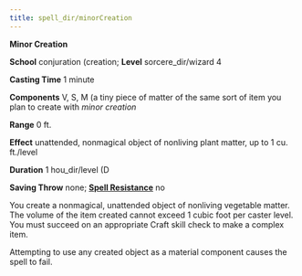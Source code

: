 ```yaml
---
title: spell_dir/minorCreation
---
```

 **Minor Creation**

**School** conjuration (creation; **Level** sorcere_dir/wizard 4

**Casting Time** 1 minute

**Components** V, S, M (a tiny piece of matter of the same sort of item you plan to create with _minor creation_

**Range** 0 ft.

**Effect** unattended, nonmagical object of nonliving plant matter, up to 1 cu. ft./level

**Duration** 1 hou_dir/level (D

**Saving Throw** none; **[Spell Resistance](../glossary#_spell-resistance)** no

You create a nonmagical, unattended object of nonliving vegetable matter. The volume of the item created cannot exceed 1 cubic foot per caster level. You must succeed on an appropriate Craft skill check to make a complex item.

Attempting to use any created object as a material component causes the spell to fail.

